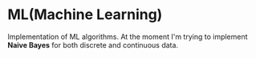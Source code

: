 # ML(Machine Learning)
Implementation of ML algorithms. At the moment I'm trying to implement **Naive Bayes** for both discrete and continuous data.  
